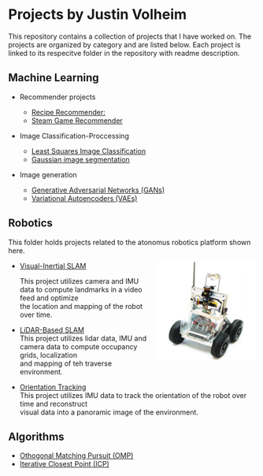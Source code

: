 # Projects by Justin Volheim
This repository contains a collection of projects that I have worked on. The projects are organized by category and are listed below. Each project is linked to its respecitve folder in the repository with readme description.

## Machine Learning

  - Recommender projects
    - [Recipe Recommender:](./Machine%20Learning/Recomender%20Projects/Recipe%20Recommender%20/)    
    - [Steam Game Recommender](./Machine%20Learning/Recomender%20Projects/Game%20Recommender/)

  - Image Classification-Proccessing 
    - [Least Squares Image Classification](./Machine%20Learning/Image%20Classification-Proccessing%20/Least%20Squares%20Image%20Clasification%20/)
    - [Gaussian image segmentation](./Machine%20Learning/Image%20Classification-Proccessing%20/Guassian_Image_segmentation/)

  - Image generation 
    - [Generative Adversarial Networks (GANs)](./Machine%20Learning/Image%20generation/)
    - [Variational Autoencoders (VAEs)](./Machine%20Learning/Image%20generation/)

## Robotics
This folder holds projects related to the atonomus robotics platform shown here.
<div style="float: right; margin-left: 20px;">
<img src="./Robotics /LiDAR-Based SLAM/image.png" alt="Example Image" width="200" height="200">
</div>




  - [Visual-Inertial SLAM](./Robotics%20/Visual-Inertial%20SLAM/)
  
    This project utilizes camera and IMU data to compute landmarks in a video feed and optimize     
    the location and mapping of the robot over time.

  - [LiDAR-Based SLAM](./Robotics%20/LiDAR-Based%20SLAM/)   
    This project utilizes lidar data, IMU and camera data to compute occupancy grids, localization    
    and mapping of teh traverse environment.
  - [Orientation Tracking](./Robotics%20/Orientation%20Tracking/)   
     This project utilizes IMU data to track the orientation of the robot over time and reconstruct   
     visual data into a panoramic image of the environment.
 
## Algorithms
  - [Othogonal Matching Pursuit (OMP)](./Algorithms/Othogonal%20Matching%20Pursuit%20/)
  - [Iterative Closest Point (ICP)](./Algorithms/Iterative%20Closest%20Point%20/)
